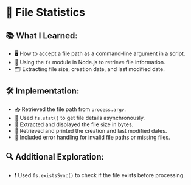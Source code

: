
# **📂 File Statistics**  

## **📚 What I Learned:**  
- 🖥️ How to accept a file path as a command-line argument in a script.  
- 📜 Using the `fs` module in Node.js to retrieve file information.  
- 🗂️ Extracting file size, creation date, and last modified date.  

## **🛠️ Implementation:**  
- 📥 Retrieved the file path from `process.argv`.  
- 📁 Used `fs.stat()` to get file details asynchronously.  
- 📏 Extracted and displayed the file size in bytes.  
- 📆 Retrieved and printed the creation and last modified dates.  
- 🚨 Included error handling for invalid file paths or missing files.  

## **🔍 Additional Exploration:**  
- ❗ Used `fs.existsSync()` to check if the file exists before processing.  
